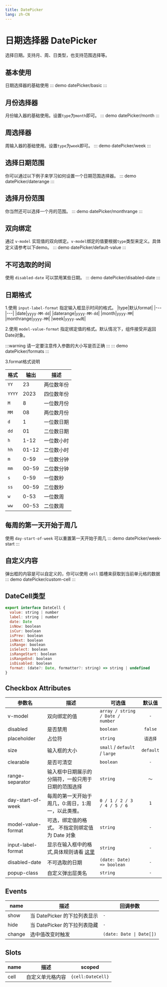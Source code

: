 ```yaml
---
title: DatePicker
lang: zh-CN
---
```


# 日期选择器 DatePicker
选择日期。支持月、周、日类型，也支持范围选择等。


## 基本使用
日期选择器的基础使用
::: demo 
datePicker/basic
:::


## 月份选择器
月份输入器的基础使用。设置`type`为`month`即可。
::: demo 
datePicker/month
:::


## 周选择器
周输入器的基础使用。设置`type`为`week`即可。
::: demo
datePicker/week
:::

## 选择日期范围
你可以通过以下例子来学习如何设置一个日期范围选择器。
::: demo 
datePicker/daterange
:::

## 选择月份范围
你当然还可以选择一个月的范围。
::: demo 
datePicker/monthrange
:::


## 双向绑定
通过 `v-model` 实现值的双向绑定。`v-model`绑定的值要根据`type`类型来定义。具体定义请参考以下demo。
::: demo
datePicker/default-value
:::


## 不可选取的时间
使用 `disabled-date` 可以禁用某些日期。
::: demo
datePicker/disabled-date
:::


## 日期格式
1.使用 `input-label-format` 指定输入框显示时间的格式。
|type|默认format|
|---|---|
|date|`yyyy-MM-dd`|
|daterange|`yyyy-MM-dd`|
|month|`yyyy-MM`|
|monthrange|`yyyy-MM`|
|week|`yyyy-ww周`|

2.使用 `model-value-format` 指定绑定值的格式。默认情况下，组件接受并返回Date对象。

:::warning 
请一定要注意传入参数的大小写是否正确
:::
::: demo
datePicker/formats
:::

3.format格式说明

|格式|输出|描述|
|---|---|---|
|`YY`|23|两位数年份|
|`YYYY`|2023|四位数年份|
|`M`|8|一位数月份|
|`MM`|08|两位数月份|
|`d`|1|一位数日期|
|`dd`|01|二位数日期|
|`h`|1-12|一位数小时|
|`hh`|01-12|二位数小时|
|`m`|0-59|一位数分钟|
|`mm`|00-59|二位数分钟|
|`s`|0-59|一位数秒|
|`ss`|00-59|二位数秒|
|`w`|0-53|一位数周|
|`ww`|00-53|二位数周|



## 每周的第一天开始于周几
使用 `day-start-of-week` 可以重置第一天开始于周几
::: demo
datePicker/week-start
:::


## 自定义内容
弹出框的内容是可以自定义的，你可以使用 `cell` 插槽来获取到当前单元格的数据
::: demo
datePicker/custom-cell
:::

## DateCell类型
```js
export interface DateCell {
  value: string | number
  label: string | number
  date: Date
  isNow: boolean
  isCur: boolean
  isPrev: boolean
  isNext: boolean
  isRange: boolean
  isSelect: boolean
  isRangeStart: boolean
  isRangeEnd: boolean
  isDisabled: boolean
  format: (date?: Date, formatter?: string) => string | undefined
}


```

## Checkbox Attributes
|参数名|描述|可选值|默认值|
|-------|-------|---|:---:|
|v-model|双向绑定的值|`array / string / Date / number`|`-`|
|disabled|是否禁用|`boolean`|`false`|
|placeholder|占位符|`string`|`请选择`|
|size|输入框的大小|`small` / `default` / `large`|`default`|
|clearable|是否可清空|`boolean`|`-`|
|range-separator|输入框中日期展示的分隔符，一般只用于日期的范围选择|`string`|`～`|
|day-start-of-week|每周的第一天开始于周几，0:周日，1:周一，以此类推。|`0 / 1 / 2 / 3 / 4 / 5 / 6`|`1`|
|model-value-format|可选，绑定值的格式。 不指定则绑定值为 Date 对象|`string`|`-`|
|input-label-format|显示在输入框中的格式,具体规则请看 [这里](/components/datePicker#日期格式) |`string`|`-`|
|disabled-date|不可选取的日期|`(date: Date) => boolean`|`-`|
|popup-class|自定义弹出层类名|`string`|`-`|


## Events
|name|描述|回调参数|
|---|---|---|
|show|当 DatePicker 的下拉列表显示|`-`|
|hide|当 DatePicker 的下拉列表隐藏|`-`|
|change|选中值改变时触发|`(date: Date \| Date[])`|


## Slots
|name|描述|scoped|
|---|---|---|
|cell|自定义单元格内容|`{cell:DateCell}`|













